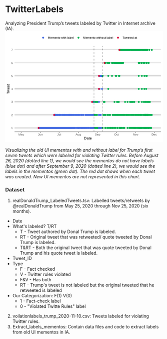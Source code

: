 # TwitterLabels
Analyzing President Trump’s tweets labeled by Twitter in Internet archive (IA). 
![](Extract_labels_mementos/Rplot02.png)

*Visualizing the old UI mementos with and without label for Trump’s first seven tweets which were labeled for violating Twitter rules. Before August 26, 2020 (dotted line 1), we would see the mementos do not have labels (blue dot) and after September 9, 2020  (dotted line 2), we would see the labels in the mementos (green dot). The red dot shows when each tweet was created. New UI mementos are not represented in this chart.*

### Dataset
1. realDonaldTrump_LabeledTweets.tsv: Labelled tweets/retweets by @realDonaldTrump from May 25, 2020 through Nov 25, 2020 (six months). 
* Date 
* What's labeled? T/RT
  * T - Tweet authored by Donal Trump is labeled.
  * RT - Original tweet that was retweeted/ quote tweeted by Donal Trump is labeled.
  * T&RT - Both the original tweet that was quote tweeted by Donal Trump and his quote tweet is labeled. 
* Tweet_ID 
* Type  
  * F - Fact checked
  * V - Twitter rules violated
  * F&V - Has both 
  * RT - Trump's tweet is not labeled but the original tweeted that he retweeted is labeled 
* Our Categorization: F(1) V(0)
  * 1 - Fact-check label
  * 0 - "Violated Twitte Rules" label
2. voilationlabels_trump_2020-11-10.csv: Tweets labeled for violating Twitter rules. 
3. Extract_labels_mementos: Contain data files and code to extract labels from old UI mementos in IA.
